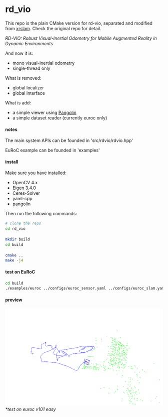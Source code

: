 # rd_vio

This repo is the plain CMake version for rd-vio, separated and modified from [xrslam](https://github.com/openxrlab/xrslam). Check the original repo for detail.

*RD-VIO: Robust Visual-Inertial Odometry for Mobile Augmented Reality in Dynamic Environments*

And now it is:
- mono visual-inertial odometry
- single-thread only

What is removed:
- global localizer
- global interface

What is add:
- a simple viewer using [Pangolin](https://github.com/stevenlovegrove/Pangolin)
- a simple dataset reader (currently euroc only)

#### notes
The main system APIs can be founded in 'src/rdvio/rdvio.hpp'

EuRoC example can be founded in 'examples'

#### install
Make sure you have installed:
- OpenCV 4.x
- Eigen 3.4.0
- Ceres-Solver
- yaml-cpp
- pangolin

Then run the following commands:
```sh
# clone the repo
cd rd_vio

mkdir build
cd build

cmake ..
make -j4
```

#### test on EuRoC
```sh
cd build
./examples/euroc ../configs/euroc_sensor.yaml ../configs/euroc_slam.yaml $/path/to/euroc/mav0
```

#### preview
![preview](preview.png)  
*\*test on euroc v101 easy*
